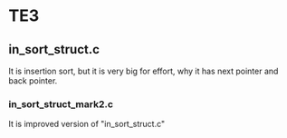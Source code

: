 # TE3

## in_sort_struct.c
It is insertion sort, but it is very big for effort, why it has next pointer and back pointer.
### in_sort_struct_mark2.c
It is improved version of "in_sort_struct.c"
